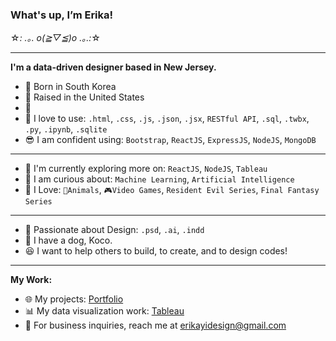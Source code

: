 ### What's up, I’m Erika!
☆*: .｡. o(≧▽≦)o .｡.:*☆

***

**I'm a data-driven designer based in New Jersey.**

- 🐣 Born in South Korea
- 🐔 Raised in the United States 
- 💜 
- 🎯 I love to use: `.html`, `.css`, `.js`, `.json`, `.jsx`, `RESTful API`, `.sql`, `.twbx`, `.py`, `.ipynb`, `.sqlite`
- 😎 I am confident using: `Bootstrap`, `ReactJS`, `ExpressJS`, `NodeJS`, `MongoDB`

***

- 🌱 I'm currently exploring more on: `ReactJS`, `NodeJS`, `Tableau`
- 💬 I am curious about: `Machine Learning`, `Artificial Intelligence`
- 🤩 I Love: `🐶Animals`, `🎮Video Games`, `Resident Evil Series`, `Final Fantasy Series`

*** 

- 🎨 Passionate about Design: `.psd`, `.ai`, `.indd`
- 🐶 I have a dog, Koco. 
- 😆 I want to help others to build, to create, and to design codes!

***

**My Work:**

- 🌐 My projects: [Portfolio](https://erikayi.github.io "Portfolio")
- 📊 My data visualization work: [Tableau](https://public.tableau.com/profile/erika.yi "Tableau")
- 📧 For business inquiries, reach me at <erikayidesign@gmail.com>

<!-- - 💼 Connect me on [Linkedin](https://linkedin.com/in/erikayidesign "Linkedin") -->
<!-- - 🦜 Join me talking about daily Tech, Olympics, Gaming, and K-pop: [Twitter](https://twitter.com/erikayi_dev "Twitter") -->
<!-- - 📧 Feel free to reach me at <erikayidesign@gmail.com> or [Twitter](https://twitter.com/erikayi_dev "Twitter") -->

<!-- **I'm a front-end developer based in New Jersey.** -->

<!-- - 💜 I'm spirited about: **Gaming**, **Designing**, **Drawing**, **Resident Evil Series**, **Monster Hunter**, **Final Fantasy** --> 
<!-- - 💬 Ping me about: **Graphic Design**, **Web Design**, **Art**, **Resident Evil Series** -->
<!-- - ✨ I'm currently looking for awesome team to work together! ✨ -->

<!---
erikayi/erikayi is a ✨ special ✨ repository because its `README.md` (this file) appears on your GitHub profile.
You can click the Preview link to take a look at your changes.
--->
